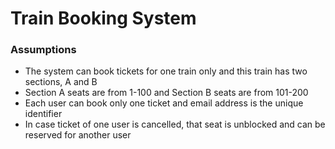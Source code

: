 # Train Booking System


### Assumptions

* The system can book tickets for one train only and this train has two sections, A and B
* Section A seats are from 1-100 and Section B seats are from 101-200
* Each user can book only one ticket and email address is the unique identifier
* In case ticket of one user is cancelled, that seat is unblocked and can be reserved for another user